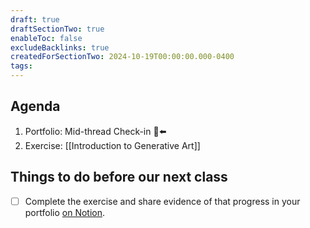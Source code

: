 ```yaml
---
draft: true
draftSectionTwo: true
enableToc: false
excludeBacklinks: true
createdForSectionTwo: 2024-10-19T00:00:00.000-0400
tags:
---
```

## Agenda
1. Portfolio: Mid-thread Check-in 🫥⬅️
2. Exercise: [[Introduction to Generative Art]]
## Things to do before our next class
- [ ] Complete the exercise and share evidence of that progress in your portfolio [on Notion](https://notion.so).